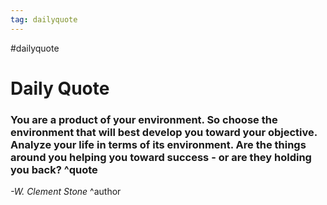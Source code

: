 ```yaml
---
tag: dailyquote
---
```


#dailyquote

# Daily Quote

### You are a product of your environment. So choose the environment that will best develop you toward your objective. Analyze your life in terms of its environment. Are the things around you helping you toward success - or are they holding you back? ^quote
*-W. Clement Stone* ^author

